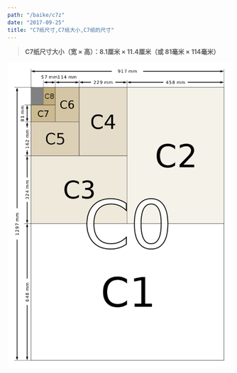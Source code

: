 ```yaml
---
path: "/baike/c7z"
date: "2017-09-25"
title: "C7纸尺寸,C7纸大小,C7纸的尺寸"
---
```


> **C7纸尺寸大小（宽 × 高）：8.1厘米 × 11.4厘米（或 81毫米 × 114毫米）**   
   
![纸的尺寸](/img/c_size_illustration2.png)

